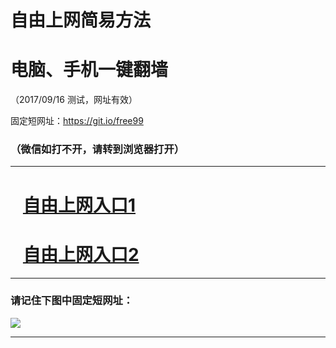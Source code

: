 ﻿# 自由上网简易方法

# 电脑、手机一键翻墙

（2017/09/16 测试，网址有效）

固定短网址：https://git.io/free99

### （微信如打不开，请转到浏览器打开）


***





# &nbsp;&nbsp; <a href="http://ft3011427086.fwq-tz1003.online/fwqtz01.html?t=091600128388 " target="_blank">自由上网入口1</a>
# &nbsp;&nbsp; <a href="http://ft1831731969.fwq-tz1004.online/fwqtz02.html?t=091600115818 " target="_blank">自由上网入口2</a>
***

### 请记住下图中固定短网址：

<img src="https://s3-us-west-2.amazonaws.com/fwq-1001/yjfq-20170905okok.png" /> 


***

